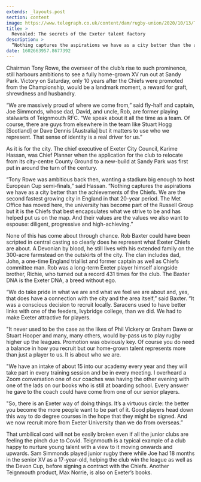 ```yaml
--- 
extends: _layouts.post 
section: content 
image: https://www.telegraph.co.uk/content/dam/rugby-union/2020/10/13/TELEMMGLPICT000240429895_trans_NvBQzQNjv4Bqi2ctj82rCJy3QOqq5vOjvYwNShXd6MTFxoA1w-FqY_s.jpeg?impolicy=logo-overlay 
title: > 
  Revealed: The secrets of the Exeter talent factory 
description: > 
  “Nothing captures the aspirations we have as a city better than the achievements of the Chiefs.Rob Baxter could have been scripted in central casting so clearly does he represent what Exeter Chiefs are about.Rob was a long-term Exeter player himself alongside brother, Richie, who turned out a record 431 times for the club.Of course you do need a balance in how you recruit but our home-grown talent represents more than just a player to us.Teignmouth is a typical example of a club happy to nurture young talent with a view to it moving onwards and upwards. 
date: 1602663957.8677392 
--- 
```

Chairman Tony Rowe, the overseer of the club’s rise to such prominence, still harbours ambitions to see a fully home-grown XV run out at Sandy Park. Victory on Saturday, only 10 years after the Chiefs were promoted from the Championship, would be a landmark moment, a reward for graft, shrewdness and husbandry.

“We are massively proud of where we come from,” said fly-half and captain, Joe Simmonds, whose dad, David, and uncle, Rob, are former playing stalwarts of Teignmouth RFC. “We speak about it all the time as a team. Of course, there are guys from elsewhere in the team like Stuart Hogg [Scotland] or Dave Dennis [Australia] but it matters to use who we represent. That sense of identity is a real driver for us.”

As it is for the city. The chief executive of Exeter City Council, Karime Hassan, was Chief Planner when the application for the club to relocate from its city-centre County Ground to a new-build at Sandy Park was first put in around the turn of the century.

“Tony Rowe was ambitious back then, wanting a stadium big enough to host European Cup semi-finals,” said Hassan. “Nothing captures the aspirations we have as a city better than the achievements of the Chiefs. We are the second fastest growing city in England in that 20-year period. The Met Office has moved here, the university has become part of the Russell Group but it is the Chiefs that best encapsulates what we strive to be and has helped put us on the map. And their values are the values we also want to espouse: diligent, progressive and high-achieving.”

None of this has come about through chance. Rob Baxter could have been scripted in central casting so clearly does he represent what Exeter Chiefs are about. A Devonian by blood, he still lives with his extended family on the 300-acre farmstead on the outskirts of the city. The clan includes dad, John, a one-time England triallist and former captain as well as Chiefs committee man. Rob was a long-term Exeter player himself alongside brother, Richie, who turned out a record 431 times for the club. The Baxter DNA is the Exeter DNA, a breed without ego.

“We do take pride in what we are and what we feel we are about and, yes, that does have a connection with the city and the area itself,” said Baxter. “It was a conscious decision to recruit locally. Saracens used to have better links with one of the feeders, Ivybridge college, than we did. We had to make Exeter attractive for players.

"It never used to be the case as the likes of Phil Vickery or Graham Dawe or Stuart Hooper and many, many others, would by-pass us to play rugby higher up the leagues. Promotion was obviously key. Of course you do need a balance in how you recruit but our home-grown talent represents more than just a player to us. It is about who we are.

"We have an intake of about 15 into our academy every year and they will take part in every training session and be in every meeting. I overheard a Zoom conversation one of our coaches was having the other evening with one of the lads on our books who is still at boarding school. Every answer he gave to the coach could have come from one of our senior players.

"So, there is an Exeter way of doing things. It’s a virtuous circle: the better you become the more people want to be part of it. Good players head down this way to do degree courses in the hope that they might be signed. And we now recruit more from Exeter University than we do from overseas.”

That umbilical cord will not be easily broken even if all the junior clubs are feeling the pinch due to Covid. Teignmouth is a typical example of a club happy to nurture young talent with a view to it moving onwards and upwards. Sam Simmonds played junior rugby there while Joe had 18 months in the senior XV as a 17-year-old, helping the club win the league as well as the Devon Cup, before signing a contract with the Chiefs. Another Teignmouth product, Max Norrie, is also on Exeter’s books.